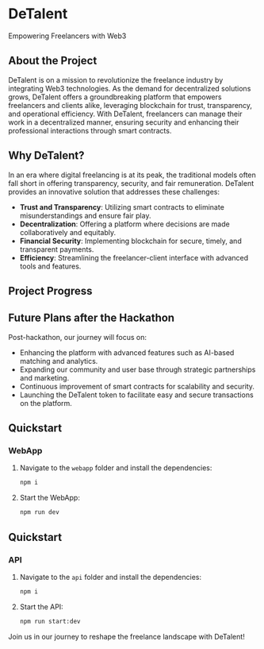 # DeTalent

Empowering Freelancers with Web3

## About the Project

DeTalent is on a mission to revolutionize the freelance industry by integrating Web3 technologies. As the demand for decentralized solutions grows, DeTalent offers a groundbreaking platform that empowers freelancers and clients alike, leveraging blockchain for trust, transparency, and operational efficiency. With DeTalent, freelancers can manage their work in a decentralized manner, ensuring security and enhancing their professional interactions through smart contracts.

## Why DeTalent?

In an era where digital freelancing is at its peak, the traditional models often fall short in offering transparency, security, and fair remuneration. DeTalent provides an innovative solution that addresses these challenges:
- **Trust and Transparency**: Utilizing smart contracts to eliminate misunderstandings and ensure fair play.
- **Decentralization**: Offering a platform where decisions are made collaboratively and equitably.
- **Financial Security**: Implementing blockchain for secure, timely, and transparent payments.
- **Efficiency**: Streamlining the freelancer-client interface with advanced tools and features.

## Project Progress

## Future Plans after the Hackathon

Post-hackathon, our journey will focus on:
- Enhancing the platform with advanced features such as AI-based matching and analytics.
- Expanding our community and user base through strategic partnerships and marketing.
- Continuous improvement of smart contracts for scalability and security.
- Launching the DeTalent token to facilitate easy and secure transactions on the platform.

## Quickstart

### WebApp

1. Navigate to the `webapp` folder and install the dependencies:
   ```bash
   npm i
   ```

4. Start the WebApp:
   ```bash
   npm run dev
   ```


## Quickstart

### API

1. Navigate to the `api` folder and install the dependencies:
   ```bash
   npm i
   ```

4. Start the API:
   ```bash
   npm run start:dev
   ```

Join us in our journey to reshape the freelance landscape with DeTalent!